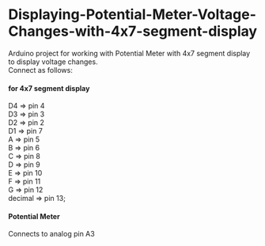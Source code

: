 # Displaying-Potential-Meter-Voltage-Changes-with-4x7-segment-display
Arduino project for working with Potential Meter with 4x7 segment display to display voltage changes.<br/>
Connect as follows: 
#### for 4x7 segment display
D4 => pin 4<br/>
D3 => pin 3<br/>
D2 => pin 2<br/>
D1 => pin 7<br/>
A => pin 5<br/>
B => pin 6<br/>
C => pin 8<br/>
D => pin 9<br/>
E => pin 10<br/>
F => pin 11<br/>
G => pin 12<br/>
decimal => pin 13;

#### Potential Meter
Connects to analog pin A3
